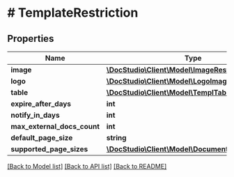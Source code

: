 # # TemplateRestriction

## Properties

Name | Type | Description | Notes
------------ | ------------- | ------------- | -------------
**image** | [**\DocStudio\Client\Model\ImageRestriction**](ImageRestriction.md) |  | [optional]
**logo** | [**\DocStudio\Client\Model\LogoImageRestriction**](LogoImageRestriction.md) |  | [optional]
**table** | [**\DocStudio\Client\Model\TemplTableRestriction**](TemplTableRestriction.md) |  | [optional]
**expire_after_days** | **int** |  | [optional]
**notify_in_days** | **int** |  | [optional]
**max_external_docs_count** | **int** |  | [optional]
**default_page_size** | **string** |  | [optional]
**supported_page_sizes** | [**\DocStudio\Client\Model\DocumentPageSizeDTO[]**](DocumentPageSizeDTO.md) |  | [optional]

[[Back to Model list]](../../README.md#models) [[Back to API list]](../../README.md#endpoints) [[Back to README]](../../README.md)
